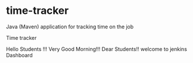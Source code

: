 # time-tracker
Java (Maven) application for tracking time on the job

Time tracker

Hello Students !!! Very Good Morning!!! Dear Students!! welcome to jenkins Dashboard
